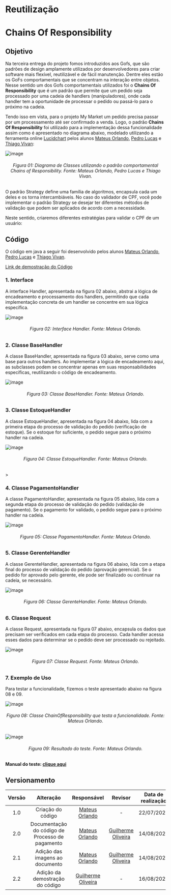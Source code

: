 # Reutilização

# Chains Of Responsibility

## Objetivo

Na terceira entrega do projeto fomos introduzidos aos Gofs, que são padrões de design amplamente utilizados por desenvolvedores para criar software mais flexível, reutilizável e de fácil manutenção. Dentre eles estão os GoFs comportamentais que se concentram na interação entre objetos. Nesse sentido um dos Gofs comportamentais utilizados foi o **Chains Of Responsibility** que é um padrão que permite que um pedido seja processado por uma cadeia de handlers (manipuladores), onde cada handler tem a oportunidade de processar o pedido ou passá-lo para o próximo na cadeia. 

Tendo isso em vista, para o projeto My Market um pedido precisa passar por um processamento até ser confirmado a venda. Logo, o padrão **Chains Of Responsibility** foi utilizado para a implementação dessa funcionalidade assim como é apresentado no diagrama abaixo, modelado utilizando a ferramenta online [Lucidchart](https://www.lucidchart.com/pages/) pelos alunos [Mateus Orlando](https://github.com/MateusPy), [Pedro Lucas](https://github.com/AlefMemTav) e [Thiago Vivan](https://github.com/thiago-vivan):

![image](https://github.com/user-attachments/assets/767e17d8-0009-4954-a945-230d875ed61e)

<h6 align = "center">Figura 01: Diagrama de Classes utilizando o padrão comportamental Chains of Responsibility. Fonte: Mateus Orlando, Pedro Lucas e Thiago Vivan.</h6>

O padrão Strategy define uma família de algoritmos, encapsula cada um deles e os torna intercambiáveis. No caso do validador de CPF, você pode implementar o padrão Strategy se desejar ter diferentes métodos de validação que podem ser aplicados de acordo com a necessidade.


Neste sentido, criaremos diferentes estratégias para validar o CPF de um usuário:

## Código

O código em java a seguir foi desenvolvido pelos alunos [Mateus Orlando](https://github.com/MateusPy), [Pedro Lucas](https://github.com/AlefMemTav) e [Thiago Vivan](https://github.com/thiago-vivan).

[Link de demostração do Código](https://youtu.be/aV4k3GhFzkg)

### 1. Interface 

A interface Handler, apresentada na figura 02 abaixo, abstrai a lógica de encadeamento e processamento dos handlers, permitindo que cada implementação concreta de um handler se concentre em sua lógica específica.

![image](https://github.com/user-attachments/assets/191fb79c-9aee-4591-828a-27673fc534f4)

<h6 align = "center">Figura 02: Interface Handler. Fonte: Mateus Orlando.</h6>

### 2. Classe BaseHandler

A classe BaseHandler, apresentada na figura 03 abaixo, serve como uma base para outros handlers. Ao implementar a lógica de encadeamento aqui, as subclasses podem se concentrar apenas em suas responsabilidades específicas, reutilizando o código de encadeamento.

![image](https://github.com/user-attachments/assets/ca68867f-ce0d-4338-ba8e-574d430e4647)

<h6 align = "center">Figura 03: Classe BaseHandler. Fonte: Mateus Orlando.</h6>

### 3. Classe EstoqueHandler

A classe EstoqueHandler, apresentada na figura 04 abaixo, lida com a primeira etapa do processo de validação do pedido (verificação de estoque). Se o estoque for suficiente, o pedido segue para o próximo handler na cadeia.

![image](https://github.com/user-attachments/assets/5db8b08b-0680-4151-b455-75ae7106e098)

<h6 align = "center">Figura 04: Classe EstoqueHandler. Fonte: Mateus Orlando.</h6>>

### 4. Classe PagamentoHandler

A classe PagamentoHandler, apresentada na figura 05 abaixo, lida com a segunda etapa do processo de validação do pedido (validação de pagamento). Se o pagamento for validado, o pedido segue para o próximo handler na cadeia.

![image](https://github.com/user-attachments/assets/97adf628-0b7a-48ec-9feb-1b1eb7db0d90)

<h6 align = "center">Figura 05: Classe PagamentoHandler. Fonte: Mateus Orlando.</h6>

### 5. Classe GerenteHandler

A classe GerenteHandler, apresentada na figura 06 abaixo, lida com a etapa final do processo de validação do pedido (aprovação gerencial). Se o pedido for aprovado pelo gerente, ele pode ser finalizado ou continuar na cadeia, se necessário.

![image](https://github.com/user-attachments/assets/62c5d26f-0193-4e8b-9bfe-59421ee286e4)

<h6 align = "center">Figura 06: Classe GerenteHandler. Fonte: Mateus Orlando.</h6>

### 6. Classe Request

A classe Request, apresentada na figura 07 abaixo, encapsula os dados que precisam ser verificados em cada etapa do processo. Cada handler acessa esses dados para determinar se o pedido deve ser processado ou rejeitado.

![image](https://github.com/user-attachments/assets/469b9764-2f76-4207-b084-1d779d8d205a)

<h6 align = "center">Figura 07: Classe Request. Fonte: Mateus Orlando.</h6>

### 7. Exemplo de Uso

Para testar a funcionalidade, fizemos o teste apresentado abaixo na figura 08 e 09. 

![image](https://github.com/user-attachments/assets/dee94c50-fb71-482e-b370-887b5fb3c4b6)

<h6 align = "center">Figura 08: Classe ChainOfResponsibility que testa a funcionalidade. Fonte: Mateus Orlando.</h6>

![image](https://github.com/user-attachments/assets/528a42b2-d0aa-4a2f-9f9a-f4f0dfb21cd2)

<h6 align = "center">Figura 09: Resultado do teste. Fonte: Mateus Orlando.</h6>

**Manual do teste: [clique aqui](https://github.com/UnBArqDsw2024-1/2024.1_G7_My_Market/blob/reutilizacaoMateus/docs/ArquiteturaReutilizacao/ChainsOfResponsibility/comoRodar.md)**

## Versionamento

| Versão | Alteração |  Responsável  | Revisor | Data de realização |
| :------: | :---: | :-----: | :----: | :----: |
| 1.0   | Criação do código  | [Mateus Orlando](https://github.com/MateusPy) | - | 22/07/2024
| 2.0   | Documentação do código de Processo de pagamento | [Mateus Orlando](https://github.com/MateusPy) | [Guilherme Oliveira](https://github.com/GG555-13) | 14/08/2024
| 2.1   | Adição das imagens ao documento  | [Mateus Orlando](https://github.com/MateusPy) | [Guilherme Oliveira](https://github.com/GG555-13) | 14/08/2024
| 2.2   | Adição da demostração do código  | [Guilherme Oliveira](https://github.com/GG555-13) | - | 16/08/2024
